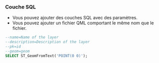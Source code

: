 ### Couche SQL

* Vous pouvez ajouter des couches SQL avec des paramètres.
* Vous pouvez ajouter un fichier QML comportant le même nom que le fichier.

```sql
--name=Name of the layer
--description=Description of the layer
--pk=id
--geom=geom
SELECT ST_GeomFromText('POINT(0 0)');
```
